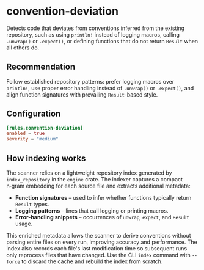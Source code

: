 # convention-deviation

Detects code that deviates from conventions inferred from the existing repository, such as using `println!` instead of logging macros, calling `.unwrap()` or `.expect()`, or defining functions that do not return `Result` when all others do.

## Recommendation

Follow established repository patterns: prefer logging macros over `println!`, use proper error handling instead of `.unwrap()` or `.expect()`, and align function signatures with prevailing `Result`-based style.

## Configuration

```toml
[rules.convention-deviation]
enabled = true
severity = "medium"
```

## How indexing works

The scanner relies on a lightweight repository index generated by
`index_repository` in the `engine` crate. The indexer captures a
compact n‑gram embedding for each source file and extracts additional
metadata:

- **Function signatures** – used to infer whether functions typically
  return `Result` types.
- **Logging patterns** – lines that call logging or printing macros.
- **Error-handling snippets** – occurrences of `unwrap`, `expect`, and
  `Result` usage.

This enriched metadata allows the scanner to derive conventions without
parsing entire files on every run, improving accuracy and performance. The
index also records each file's last modification time so subsequent runs only
reprocess files that have changed. Use the CLI `index` command with
`--force` to discard the cache and rebuild the index from scratch.

